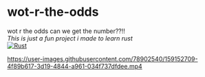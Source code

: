 # wot-r-the-odds
wot r the odds can we get the number??!!  
*This is just a fun project i made to learn rust*  
[![Rust](https://github.com/DevER-M/wot-r-the-odds/actions/workflows/rust.yml/badge.svg)](https://github.com/DevER-M/wot-r-the-odds/actions/workflows/rust.yml)


https://user-images.githubusercontent.com/78902540/159152709-4f89b617-3d19-4844-a961-034f737dfdee.mp4




